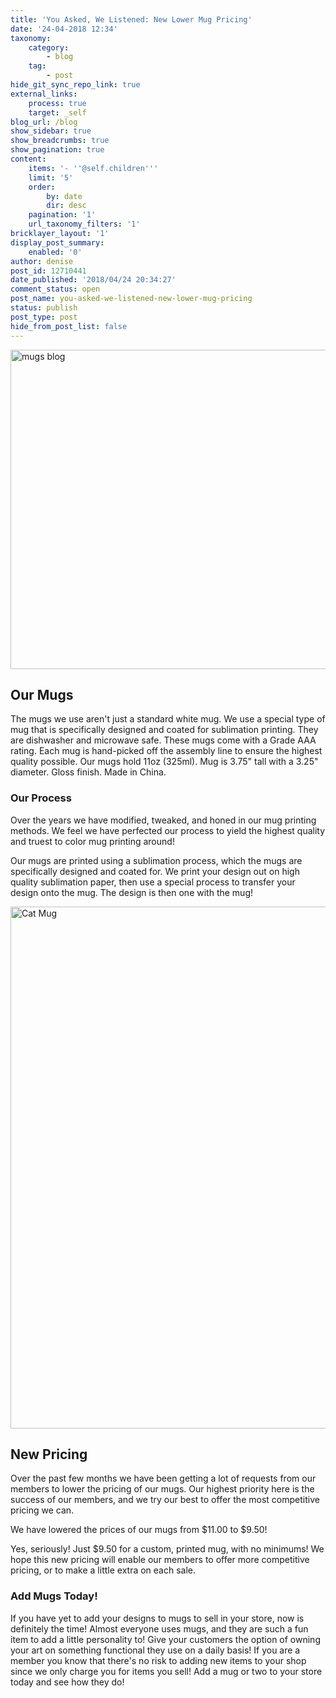 ```yaml
---
title: 'You Asked, We Listened: New Lower Mug Pricing'
date: '24-04-2018 12:34'
taxonomy:
    category:
        - blog
    tag:
        - post
hide_git_sync_repo_link: true
external_links:
    process: true
    target: _self
blog_url: /blog
show_sidebar: true
show_breadcrumbs: true
show_pagination: true
content:
    items: '- ''@self.children'''
    limit: '5'
    order:
        by: date
        dir: desc
    pagination: '1'
    url_taxonomy_filters: '1'
bricklayer_layout: '1'
display_post_summary:
    enabled: '0'
author: denise
post_id: 12710441
date_published: '2018/04/24 20:34:27'
comment_status: open
post_name: you-asked-we-listened-new-lower-mug-pricing
status: publish
post_type: post
hide_from_post_list: false
---
```


<img src="https://printaura.com/wp-content/uploads/2018/04/mugs-blog-1024x534.jpg" alt="mugs blog" width="980" height="511" class="alignnone size-large wp-image-12710463" />

<h2>Our Mugs</h2>

The mugs we use aren't just a standard white mug. We use a special type of mug that is specifically designed and coated for sublimation printing. They are dishwasher and microwave safe. These mugs come with a Grade AAA rating. Each mug is hand-picked off the assembly line to ensure the highest quality possible. Our mugs hold 11oz (325ml). Mug is 3.75" tall with a 3.25" diameter. Gloss finish. Made in China. 

<h3>Our Process</h3> 
Over the years we have modified, tweaked, and honed in our mug printing methods. We feel we have perfected our process to yield the highest quality and truest to color mug printing around! 

Our mugs are printed using a sublimation process, which the mugs are specifically designed and coated for. We print your design out on high quality sublimation paper, then use a special process to transfer your design onto the mug. The design is then one with the mug!

<img src="https://printaura.com/wp-content/uploads/2018/04/Cat-Mug-1024x873.jpg" alt="Cat Mug" width="980" height="835" class="alignnone size-large wp-image-12710453" />

<h2>New Pricing</h2>

Over the past few months we have been getting a lot of requests from our members to lower the pricing of our mugs. Our highest priority here is the success of our members, and we try our best to offer the most competitive pricing we can. 

We have lowered the prices of our mugs from $11.00 to $9.50! 

Yes, seriously! Just $9.50 for a custom, printed mug, with no minimums! We hope this new pricing will enable our members to offer more competitive pricing, or to make a little extra on each sale. 

<h3>Add Mugs Today!</h3>
If you have yet to add your designs to mugs to sell in your store, now is definitely the time! Almost everyone uses mugs, and they are such a fun item to add a little personality to! Give your customers the option of owning your art on something functional they use on a daily basis! If you are a member you know that there's no risk to adding new items to your shop since we only charge you for items you sell! Add a mug or two to your store today and see how they do!
